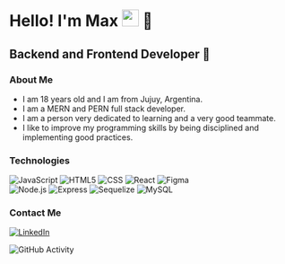 <h1>Hello! I'm Max <img src="https://raw.githubusercontent.com/iampavangandhi/iampavangandhi/master/gifs/Hi.gif" width="30px"> 🚀</h1>
<h2>Backend and Frontend Developer 🎨</h2>

### About Me
- I am 18 years old and I am from Jujuy, Argentina.
- I am a MERN and PERN full stack developer.
- I am a person very dedicated to learning and a very good teammate.
- I like to improve my programming skills by being disciplined and implementing good practices.

### Technologies
  ![JavaScript](https://img.shields.io/badge/-JavaScript-333333?style=flat&logo=javascript)
  ![HTML5](https://img.shields.io/badge/-HTML5-333333?style=flat&logo=HTML5)
  ![CSS](https://img.shields.io/badge/-CSS-333333?style=flat&logo=CSS3&logoColor=1572B6)
  ![React](https://img.shields.io/badge/-React-333333?style=flat&logo=react)
  ![Figma](https://img.shields.io/badge/-Figma-333333?style=flat&logo=figma)
  <br/>
  ![Node.js](https://img.shields.io/badge/-Node.js-333333?style=flat&logo=node.js)
  ![Express](https://img.shields.io/badge/-Express-333333?style=flat&logo=express)
  ![Sequelize](https://img.shields.io/badge/-Sequelize-333333?style=flat&logo=sequelize)
  ![MySQL](https://img.shields.io/badge/-MySQL-333333?style=flat&logo=MySQL)

### Contact Me
<a href="https://www.linkedin.com/in/max-nicolas-cruz/"><img alt="LinkedIn" src="https://img.shields.io/badge/LinkedIn-MaxNicolasCruz-blue?style=flat-square&logo=linkedin"></a>

![GitHub Activity](https://github-readme-stats.vercel.app/api?username=MaxNicolasCruz&show_icons=true)
